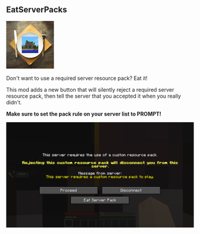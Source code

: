 ## EatServerPacks

<img src="src/main/resources/assets/eatserverpacks/icon.png" width="128"><p>
Don't want to use a required server resource pack? Eat it!<p>
This mod adds a new button that will silently reject a required server resource pack, then tell the server that you
accepted it when you really didn't.<p>
**Make sure to set the pack rule on your server list to PROMPT!**<p>
<img src="example.png" width="720"><p>
